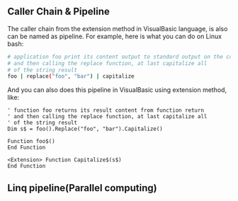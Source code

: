 ## Caller Chain &amp; Pipeline

The caller chain from the extension method in VisualBasic language, is also can be named as pipeline. For example, here is what you can do on Linux bash:

```bash
# application foo print its content output to standard output on the console 
# and then calling the replace function, at last capitalize all 
# of the string result
foo | replace("foo", "bar") | capitalize
```

And you can also does this pipeline in VisualBasic using extension method, like:

```vbnet
' function foo returns its result content from function return 
' and then calling the replace function, at last capitalize all 
' of the string result
Dim s$ = foo().Replace("foo", "bar").Capitalize()

Function foo$()
End Function

<Extension> Function Capitalize$(s$)
End Function
```

## Linq pipeline(Parallel computing)

